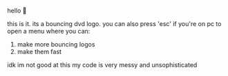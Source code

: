 hello 👋

this is it. its a bouncing dvd logo. you can also press 'esc' if you're on pc to open a menu where you can:
1. make more bouncing logos
2. make them fast

idk im not good at this my code is very messy and unsophisticated
